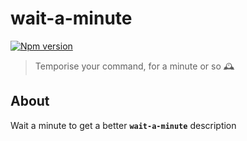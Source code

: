 # wait-a-minute

[![Npm version](https://img.shields.io/npm/v/wait-a-minute.svg)](https://www.npmjs.com/package/wait-a-minute)

> Temporise your command, for a minute or so :mantelpiece_clock:

## About
Wait a minute to get a better **`wait-a-minute`** description
